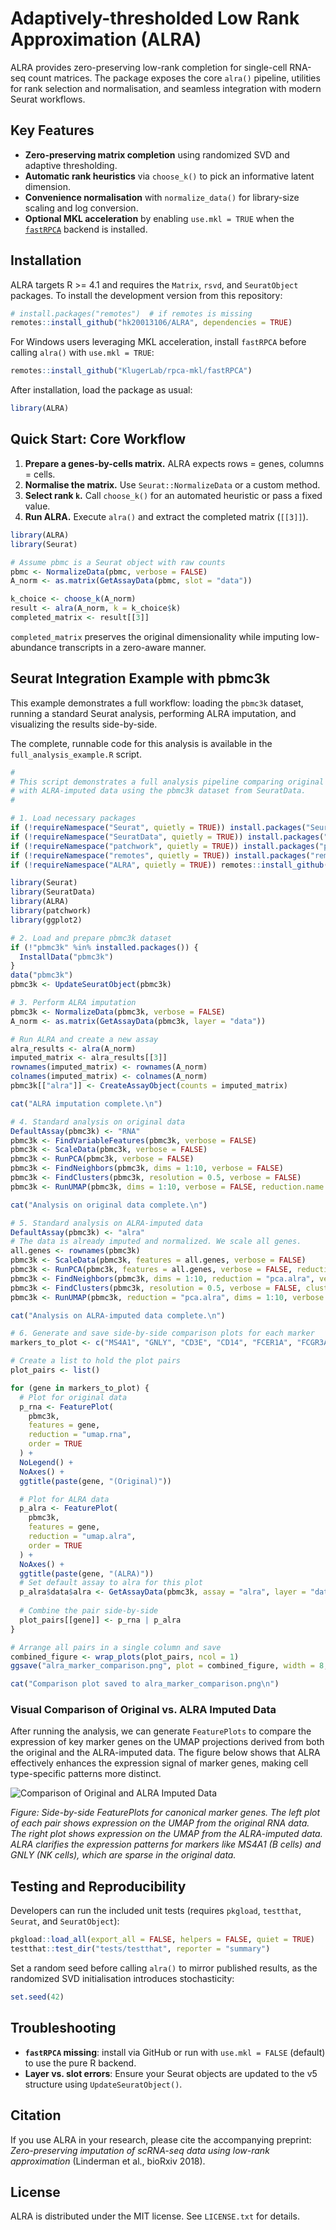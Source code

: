 # Adaptively-thresholded Low Rank Approximation (ALRA)

ALRA provides zero-preserving low-rank completion for single-cell RNA-seq count matrices. The package exposes the core `alra()` pipeline, utilities for rank selection and normalisation, and seamless integration with modern Seurat workflows.

## Key Features
- **Zero-preserving matrix completion** using randomized SVD and adaptive thresholding.
- **Automatic rank heuristics** via `choose_k()` to pick an informative latent dimension.
- **Convenience normalisation** with `normalize_data()` for library-size scaling and log conversion.
- **Optional MKL acceleration** by enabling `use.mkl = TRUE` when the [`fastRPCA`](https://github.com/KlugerLab/rpca-mkl) backend is installed.

## Installation

ALRA targets R \>= 4.1 and requires the `Matrix`, `rsvd`, and `SeuratObject` packages. To install the development version from this repository:

```r
# install.packages("remotes")  # if remotes is missing
remotes::install_github("hk20013106/ALRA", dependencies = TRUE)
```

For Windows users leveraging MKL acceleration, install `fastRPCA` before calling `alra()` with `use.mkl = TRUE`:

```r
remotes::install_github("KlugerLab/rpca-mkl/fastRPCA")
```

After installation, load the package as usual:

```r
library(ALRA)
```

## Quick Start: Core Workflow

1. **Prepare a genes-by-cells matrix.** ALRA expects rows = genes, columns = cells.
2. **Normalise the matrix.** Use `Seurat::NormalizeData` or a custom method.
3. **Select rank `k`.** Call `choose_k()` for an automated heuristic or pass a fixed value.
4. **Run ALRA.** Execute `alra()` and extract the completed matrix (`[[3]]`).

```r
library(ALRA)
library(Seurat)

# Assume pbmc is a Seurat object with raw counts
pbmc <- NormalizeData(pbmc, verbose = FALSE)
A_norm <- as.matrix(GetAssayData(pbmc, slot = "data"))

k_choice <- choose_k(A_norm)
result <- alra(A_norm, k = k_choice$k)
completed_matrix <- result[[3]]
```

`completed_matrix` preserves the original dimensionality while imputing low-abundance transcripts in a zero-aware manner.

## Seurat Integration Example with pbmc3k

This example demonstrates a full workflow: loading the `pbmc3k` dataset, running a standard Seurat analysis, performing ALRA imputation, and visualizing the results side-by-side.

The complete, runnable code for this analysis is available in the `full_analysis_example.R` script.

```r
#
# This script demonstrates a full analysis pipeline comparing original data
# with ALRA-imputed data using the pbmc3k dataset from SeuratData.
#

# 1. Load necessary packages
if (!requireNamespace("Seurat", quietly = TRUE)) install.packages("Seurat")
if (!requireNamespace("SeuratData", quietly = TRUE)) install.packages("SeuratData")
if (!requireNamespace("patchwork", quietly = TRUE)) install.packages("patchwork")
if (!requireNamespace("remotes", quietly = TRUE)) install.packages("remotes")
if (!requireNamespace("ALRA", quietly = TRUE)) remotes::install_github("hk20013106/ALRA")

library(Seurat)
library(SeuratData)
library(ALRA)
library(patchwork)
library(ggplot2)

# 2. Load and prepare pbmc3k dataset
if (!"pbmc3k" %in% installed.packages()) {
  InstallData("pbmc3k")
}
data("pbmc3k")
pbmc3k <- UpdateSeuratObject(pbmc3k)

# 3. Perform ALRA imputation
pbmc3k <- NormalizeData(pbmc3k, verbose = FALSE)
A_norm <- as.matrix(GetAssayData(pbmc3k, layer = "data"))

# Run ALRA and create a new assay
alra_results <- alra(A_norm)
imputed_matrix <- alra_results[[3]]
rownames(imputed_matrix) <- rownames(A_norm)
colnames(imputed_matrix) <- colnames(A_norm)
pbmc3k[["alra"]] <- CreateAssayObject(counts = imputed_matrix)

cat("ALRA imputation complete.\n")

# 4. Standard analysis on original data
DefaultAssay(pbmc3k) <- "RNA"
pbmc3k <- FindVariableFeatures(pbmc3k, verbose = FALSE)
pbmc3k <- ScaleData(pbmc3k, verbose = FALSE)
pbmc3k <- RunPCA(pbmc3k, verbose = FALSE)
pbmc3k <- FindNeighbors(pbmc3k, dims = 1:10, verbose = FALSE)
pbmc3k <- FindClusters(pbmc3k, resolution = 0.5, verbose = FALSE)
pbmc3k <- RunUMAP(pbmc3k, dims = 1:10, verbose = FALSE, reduction.name = "umap.rna")

cat("Analysis on original data complete.\n")

# 5. Standard analysis on ALRA-imputed data
DefaultAssay(pbmc3k) <- "alra"
# The data is already imputed and normalized. We scale all genes.
all.genes <- rownames(pbmc3k)
pbmc3k <- ScaleData(pbmc3k, features = all.genes, verbose = FALSE)
pbmc3k <- RunPCA(pbmc3k, features = all.genes, verbose = FALSE, reduction.name = "pca.alra")
pbmc3k <- FindNeighbors(pbmc3k, dims = 1:10, reduction = "pca.alra", verbose = FALSE)
pbmc3k <- FindClusters(pbmc3k, resolution = 0.5, verbose = FALSE, cluster.name = "alra_clusters")
pbmc3k <- RunUMAP(pbmc3k, reduction = "pca.alra", dims = 1:10, verbose = FALSE, reduction.name = "umap.alra")

cat("Analysis on ALRA-imputed data complete.\n")

# 6. Generate and save side-by-side comparison plots for each marker
markers_to_plot <- c("MS4A1", "GNLY", "CD3E", "CD14", "FCER1A", "FCGR3A", "LYZ", "PPBP", "CD8A")

# Create a list to hold the plot pairs
plot_pairs <- list()

for (gene in markers_to_plot) {
  # Plot for original data
  p_rna <- FeaturePlot(
    pbmc3k,
    features = gene,
    reduction = "umap.rna",
    order = TRUE
  ) + 
  NoLegend() + 
  NoAxes() +
  ggtitle(paste(gene, "(Original)"))

  # Plot for ALRA data
  p_alra <- FeaturePlot(
    pbmc3k,
    features = gene,
    reduction = "umap.alra",
    order = TRUE
  ) + 
  NoAxes() +
  ggtitle(paste(gene, "(ALRA)"))
  # Set default assay to alra for this plot
  p_alra$data$alra <- GetAssayData(pbmc3k, assay = "alra", layer = "data")[gene, rownames(p_alra$data)]
  
  # Combine the pair side-by-side
  plot_pairs[[gene]] <- p_rna | p_alra
}

# Arrange all pairs in a single column and save
combined_figure <- wrap_plots(plot_pairs, ncol = 1)
ggsave("alra_marker_comparison.png", plot = combined_figure, width = 8, height = 32, dpi = 300, limitsize = FALSE)

cat("Comparison plot saved to alra_marker_comparison.png\n")
```

### Visual Comparison of Original vs. ALRA Imputed Data

After running the analysis, we can generate `FeaturePlots` to compare the expression of key marker genes on the UMAP projections derived from both the original and the ALRA-imputed data. The figure below shows that ALRA effectively enhances the expression signal of marker genes, making cell type-specific patterns more distinct.

![Comparison of Original and ALRA Imputed Data](alra_marker_comparison.png)

*Figure: Side-by-side FeaturePlots for canonical marker genes. The left plot of each pair shows expression on the UMAP from the original RNA data. The right plot shows expression on the UMAP from the ALRA-imputed data. ALRA clarifies the expression patterns for markers like MS4A1 (B cells) and GNLY (NK cells), which are sparse in the original data.*


## Testing and Reproducibility

Developers can run the included unit tests (requires `pkgload`, `testthat`, `Seurat`, and `SeuratObject`):

```r
pkgload::load_all(export_all = FALSE, helpers = FALSE, quiet = TRUE)
testthat::test_dir("tests/testthat", reporter = "summary")
```

Set a random seed before calling `alra()` to mirror published results, as the randomized SVD initialisation introduces stochasticity:

```r
set.seed(42)
```

## Troubleshooting

- **`fastRPCA` missing**: install via GitHub or run with `use.mkl = FALSE` (default) to use the pure R backend.
- **Layer vs. slot errors**: Ensure your Seurat objects are updated to the v5 structure using `UpdateSeuratObject()`.

## Citation

If you use ALRA in your research, please cite the accompanying preprint: *Zero-preserving imputation of scRNA-seq data using low-rank approximation* (Linderman et al., bioRxiv 2018).

## License

ALRA is distributed under the MIT license. See `LICENSE.txt` for details.
